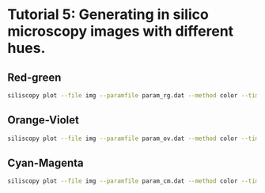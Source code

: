 # Tutorial 5: Generating in silico microscopy images with different hues.

## Red-green
```bash
siliscopy plot --file img --paramfile param_rg.dat --method color --timestep 100 --calc specific --output img_rg_ --type jpeg
```
## Orange-Violet
```bash
siliscopy plot --file img --paramfile param_ov.dat --method color --timestep 100 --calc specific --output img_ov_ --type jpeg
```
## Cyan-Magenta
```bash
siliscopy plot --file img --paramfile param_cm.dat --method color --timestep 100 --calc specific --output img_cm_ --type jpeg
```



